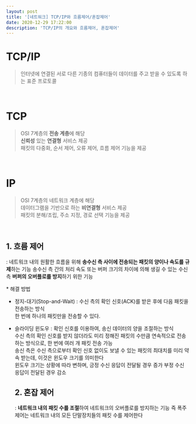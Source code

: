 ```yaml
---
layout: post
title: '[네트워크] TCP/IP와 흐름제어/혼잡제어'
date: 2020-12-29 17:22:00
description: 'TCP/IP의 개요와 흐름제어, 혼잡제어'
---
```


# TCP/IP

> 인터넷에 연결된 서로 다른 기종의 컴퓨터들이 데이터를 주고 받을 수 있도록 하는 표준 프로토콜

<br>

# TCP

> OSI 7계층의 **전송 계층**에 해당
> <br>**신뢰성** 있는 **연결형** 서비스 제공
> <br>패킷의 다중화, 순서 제어, 오류 제어, 흐름 제어 기능을 제공

<br>

# IP

> OSI 7계층의 네트워크 계층에 해당
> <br>데이터그램을 기반으로 하는 **비연결형** 서비스 제공
> <br>패킷의 분해/조립, 주소 지정, 경로 선택 기능을 제공
> <br>

<br>

## 1. 흐름 제어

: 네트워크 내의 원활한 흐름을 위해 **송수신 측 사이에 전송되는 패킷의 양이나 속도를 규제**하는 기능
송수신 측 간의 처리 속도 또는 버퍼 크기의 차이에 의해 생길 수 있는 수신 측 **버퍼의 오버플로를 방지**하기 위한 기능

\* 해결 방법

- 정지-대기(Stop-and-Wait) : 수신 측의 확인 신호(ACK)를 받은 후에 다음 패킷을 전송하는 방식
  <br>한 번에 하나의 패킷만을 전송할 수 있다.
- 슬라이딩 윈도우 : 확인 신호를 이용하여, 송신 데이터의 양을 조절하는 방식
  <br>수신 측의 확인 신호를 받지 않더라도 미리 정해진 패킷의 수만큼 연속적으로 전송하는 방식으로, 한 번에 여러 개 패킷 전송 가능
  <br>송신 측은 수신 측으로부터 확인 신호 없이도 보낼 수 있는 패킷의 최대치를 미리 약속 받는데, 이것은 윈도우 크기를 의미한다
  <br>윈도우 크기는 상황에 따라 변하며, 긍정 수신 응답이 전달될 경우 증가 부정 수신 응답이 전달된 경우 감소

  ## 2. 혼잡 제어

  : **네트워크 내의 패킷 수를 조절**하여 네트워크의 오버플로를 방지하는 기능
  즉 폭주 제어는 네트워크 내의 모든 단말장치들의 패킷 수를 제어한다
